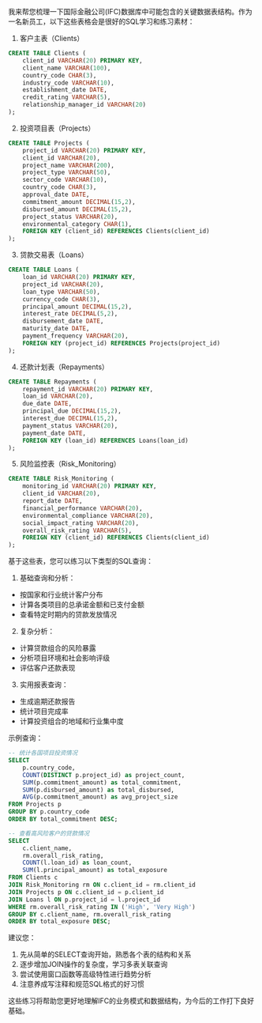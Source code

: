 我来帮您梳理一下国际金融公司(IFC)数据库中可能包含的关键数据表结构。作为一名新员工，以下这些表格会是很好的SQL学习和练习素材：

1. 客户主表（Clients）
```sql
CREATE TABLE Clients (
    client_id VARCHAR(20) PRIMARY KEY,
    client_name VARCHAR(100),
    country_code CHAR(3),
    industry_code VARCHAR(10),
    establishment_date DATE,
    credit_rating VARCHAR(5),
    relationship_manager_id VARCHAR(20)
);
```

2. 投资项目表（Projects）
```sql
CREATE TABLE Projects (
    project_id VARCHAR(20) PRIMARY KEY,
    client_id VARCHAR(20),
    project_name VARCHAR(200),
    project_type VARCHAR(50),
    sector_code VARCHAR(10),
    country_code CHAR(3),
    approval_date DATE,
    commitment_amount DECIMAL(15,2),
    disbursed_amount DECIMAL(15,2),
    project_status VARCHAR(20),
    environmental_category CHAR(1),
    FOREIGN KEY (client_id) REFERENCES Clients(client_id)
);
```

3. 贷款交易表（Loans）
```sql
CREATE TABLE Loans (
    loan_id VARCHAR(20) PRIMARY KEY,
    project_id VARCHAR(20),
    loan_type VARCHAR(50),
    currency_code CHAR(3),
    principal_amount DECIMAL(15,2),
    interest_rate DECIMAL(5,2),
    disbursement_date DATE,
    maturity_date DATE,
    payment_frequency VARCHAR(20),
    FOREIGN KEY (project_id) REFERENCES Projects(project_id)
);
```

4. 还款计划表（Repayments）
```sql
CREATE TABLE Repayments (
    repayment_id VARCHAR(20) PRIMARY KEY,
    loan_id VARCHAR(20),
    due_date DATE,
    principal_due DECIMAL(15,2),
    interest_due DECIMAL(15,2),
    payment_status VARCHAR(20),
    payment_date DATE,
    FOREIGN KEY (loan_id) REFERENCES Loans(loan_id)
);
```

5. 风险监控表（Risk_Monitoring）
```sql
CREATE TABLE Risk_Monitoring (
    monitoring_id VARCHAR(20) PRIMARY KEY,
    client_id VARCHAR(20),
    report_date DATE,
    financial_performance VARCHAR(20),
    environmental_compliance VARCHAR(20),
    social_impact_rating VARCHAR(20),
    overall_risk_rating VARCHAR(5),
    FOREIGN KEY (client_id) REFERENCES Clients(client_id)
);
```

基于这些表，您可以练习以下类型的SQL查询：

1. 基础查询和分析：
- 按国家和行业统计客户分布
- 计算各类项目的总承诺金额和已支付金额
- 查看特定时期内的贷款发放情况

2. 复杂分析：
- 计算贷款组合的风险暴露
- 分析项目环境和社会影响评级
- 评估客户还款表现

3. 实用报表查询：
- 生成逾期还款报告
- 统计项目完成率
- 计算投资组合的地域和行业集中度

示例查询：
```sql
-- 统计各国项目投资情况
SELECT 
    p.country_code,
    COUNT(DISTINCT p.project_id) as project_count,
    SUM(p.commitment_amount) as total_commitment,
    SUM(p.disbursed_amount) as total_disbursed,
    AVG(p.commitment_amount) as avg_project_size
FROM Projects p
GROUP BY p.country_code
ORDER BY total_commitment DESC;

-- 查看高风险客户的贷款情况
SELECT 
    c.client_name,
    rm.overall_risk_rating,
    COUNT(l.loan_id) as loan_count,
    SUM(l.principal_amount) as total_exposure
FROM Clients c
JOIN Risk_Monitoring rm ON c.client_id = rm.client_id
JOIN Projects p ON c.client_id = p.client_id
JOIN Loans l ON p.project_id = l.project_id
WHERE rm.overall_risk_rating IN ('High', 'Very High')
GROUP BY c.client_name, rm.overall_risk_rating
ORDER BY total_exposure DESC;
```

建议您：
1. 先从简单的SELECT查询开始，熟悉各个表的结构和关系
2. 逐步增加JOIN操作的复杂度，学习多表关联查询
3. 尝试使用窗口函数等高级特性进行趋势分析
4. 注意养成写注释和规范SQL格式的好习惯

这些练习将帮助您更好地理解IFC的业务模式和数据结构，为今后的工作打下良好基础。